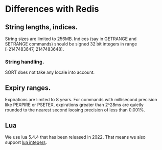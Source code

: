 # Differences with Redis

## String lengths, indices.

String sizes are limited to 256MB.
Indices (say in GETRANGE and SETRANGE commands) should be signed 32 bit integers in range
[-2147483647, 2147483648].

### String handling.

SORT does not take any locale into account.

## Expiry ranges.
Expirations are limited to 8 years. For commands with millisecond precision like PEXPIRE or PSETEX,
expirations greater than 2^28ms are quietly rounded to the nearest second loosing precision of less than 0.001%.

## Lua
We use lua 5.4.4 that has been released in 2022.
That means we also support [lua integers](https://github.com/redis/redis/issues/5261).
